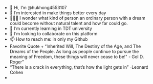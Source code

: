 - 👋 Hi, I’m @hukhong4553107
- 👀 I’m interested in make things better every day
- 🥝🥝🥝 I wonder what kind of person an ordinary person with a dream could become without natural talent and how far  could go.
- 🌱 I’m currently learning in TDT university
- 💞️ I’m looking to collaborate on this platform
- 📫 How to reach me: in only my Github
- Favorite Quote + “Inherited Will, The Destiny of the Age, and The Dreams of the People. As long as people continue to pursue the meaning of Freedom, these things will never cease to be!" - Gol D. Roger”
- “There is a crack in everything, that’s how the light gets in” -Leonard Cohen
- <!---
hukhong4553107/hukhong4553107 is a ✨ special ✨ repository because its `README.md` (this file) appears on your GitHub profile.
You can click the Preview link to take a look at your changes.
--->
